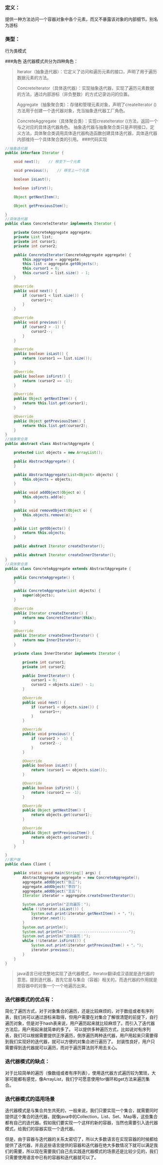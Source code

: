 ### 定义：
提供一种方法访问一个容器对象中各个元素，而又不暴露该对象的内部细节。别名为游标

### 类型：
行为类模式

###角色
迭代器模式共分为四种角色：
>Iterator（抽象迭代器）：它定义了访问和遍历元素的接口，声明了用于遍历数据元素的方法。
>
>ConcreteIterator（具体迭代器）：实现抽象迭代器，实现了遍历元素数据的方法，通过内部游标（非负整数）的方式记录访问的位置。
>
>Aggregate（抽象聚合类）：存储和管理元素对象，声明了createIterator ()方法用于创建一个迭代器对象，充当抽象迭代器工厂角色。
>
>ConcreteAggregate（具体聚合类）：实现createIterator ()方法，返回一个与之对应的具体迭代器角色。
抽象迭代器与抽象聚合类只是声明接口，定义方法，具体聚合类调用具体迭代器构造函数创建具体迭代器，具体迭代器内部维持一个具体聚合类的引用。
###代码实现
```java
//抽象迭代器
public interface Iterator {

    void next();    // 移至下一个元素

    void previous();    // 移至上一个元素

    boolean isLast();

    boolean isFirst();

    Object getNextItem();

    Object getPreviousItem();

}
//具体迭代器
public class ConcreteIterator implements Iterator {

    private ConcreteAggregate aggregate;
    private List list;
    private int cursor1;
    private int cursor2;

    public ConcreteIterator(ConcreteAggregate aggregate) {
        this.aggregate = aggregate;
        this.list = aggregate.getObjects();
        this.cursor1 = 0;
        this.cursor2 = list.size() - 1;
    }

    @Override
    public void next() {
        if (cursor1 < list.size()) {
            cursor1++;
        }
    }

    @Override
    public void previous() {
        if (cursor2 > -1) {
            cursor2--;
        }
    }

    @Override
    public boolean isLast() {
        return (cursor1 == list.size());
    }

    @Override
    public boolean isFirst() {
        return (cursor2 == -1);
    }

    @Override
    public Object getNextItem() {
        return this.list.get(cursor1);
    }

    @Override
    public Object getPreviousItem() {
        return this.list.get(cursor2);
    }
}
//抽象聚合类
public abstract class AbstractAggregate {

    protected List objects = new ArrayList();

    public AbstractAggregate() {
    }

    public AbstractAggregate(List<Object> objects) {
        this.objects = objects;
    }

    public void addObject(Object o) {
        this.objects.add(o);
    }

    public void removeObject(Object o) {
        this.objects.remove(o);
    }

    public List getObjects() {
        return this.objects;
    }

    public abstract Iterator createIterator();

    public abstract Iterator createInnerIterator();
}
//具体聚合类
public class ConcreteAggregate extends AbstractAggregate {

    public ConcreteAggregate() {
    }

    public ConcreteAggregate(List objects) {
        super(objects);
    }

    @Override
    public Iterator createIterator() {
        return new ConcreteIterator(this);
    }

    @Override
    public Iterator createInnerIterator() {
        return new InnerIterator();
    }

    private class InnerIterator implements Iterator {

        private int cursor1;
        private int cursor2;

        public InnerIterator() {
            cursor1 = 0;
            cursor2 = objects.size() - 1;
        }

        @Override
        public void next() {
            if (cursor1 < objects.size()) {
                cursor1++;
            }
        }

        @Override
        public void previous() {
            if (cursor2 > -1) {
                cursor2--;
            }
        }

        @Override
        public boolean isLast() {
            return (cursor1 == objects.size());
        }

        @Override
        public boolean isFirst() {
            return (cursor2 == -1);
        }

        @Override
        public Object getNextItem() {
            return objects.get(cursor1);
        }

        @Override
        public Object getPreviousItem() {
            return objects.get(cursor2);
        }
    }

}
//客户端
public class Client {

    public static void main(String[] args) {
        AbstractAggregate aggregate = new ConcreteAggregate();
        aggregate.addObject("张三");
        aggregate.addObject("李四");
        aggregate.addObject("王五");
        Iterator iterator = aggregate.createInnerIterator();

        System.out.println("正向遍历：");
        while (!iterator.isLast()) {
            System.out.print(iterator.getNextItem() + "，");
            iterator.next();
        }
        System.out.println();
        System.out.println("-----------------------------");
        System.out.println("逆向遍历：");
        while (!iterator.isFirst()) {
            System.out.print(iterator.getPreviousItem() + "，");
            iterator.previous();
        }
    }
}
```
>java语言已经完整地实现了迭代器模式，Iterator翻译成汉语就是迭代器的意思。提到迭代器，首先它是与集合（容器）相关的，而迭代器的作用就是把容器中的对象一个一个地遍历出来。
### 迭代器模式的优点有：

简化了遍历方式，对于对象集合的遍历，还是比较麻烦的，对于数组或者有序列表，我们尚可以通过游标来取得，但用户需要在对集合了解很清楚的前提下，自行遍历对象，但是对于hash表来说，用户遍历起来就比较麻烦了。而引入了迭代器方法后，用户用起来就简单的多了。
可以提供多种遍历方式，比如说对有序列表，我们可以根据需要提供正序遍历，倒序遍历两种迭代器，用户用起来只需要得到我们实现好的迭代器，就可以方便的对集合进行遍历了。
封装性良好，用户只需要得到迭代器就可以遍历，而对于遍历算法则不用去关心。
### 迭代器模式的缺点：

对于比较简单的遍历（像数组或者有序列表），使用迭代器方式遍历较为繁琐，大家可能都有感觉，像ArrayList，我们宁可愿意使用for循环和get方法来遍历集合。

### 迭代器模式的适用场景

迭代器模式是与集合共生共死的，一般来说，我们只要实现一个集合，就需要同时提供这个集合的迭代器，就像java中的Collection，List、Set、Map等，这些集合都有自己的迭代器。假如我们要实现一个这样的新的容器，当然也需要引入迭代器模式，给我们的容器实现一个迭代器。

但是，由于容器与迭代器的关系太密切了，所以大多数语言在实现容器的时候都给提供了迭代器，并且这些语言提供的容器和迭代器在绝大多数情况下就可以满足我们的需要，所以现在需要我们自己去实践迭代器模式的场景还是比较少见的，我们只需要使用语言中已有的容器和迭代器就可以了。